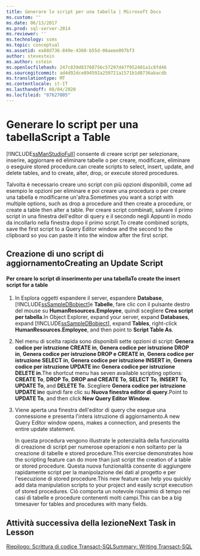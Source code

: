 ```yaml
---
title: Generare lo script per una tabella | Microsoft Docs
ms.custom: ''
ms.date: 06/13/2017
ms.prod: sql-server-2014
ms.reviewer: ''
ms.technology: ssms
ms.topic: conceptual
ms.assetid: ea88d736-849e-4368-b55d-06aeee097bf3
author: stevestein
ms.author: sstein
ms.openlocfilehash: 247c839d83768756c57297d47f952401a1c8fd46
ms.sourcegitcommit: ad4d92dce894592a259721a1571b1d8736abacdb
ms.translationtype: MT
ms.contentlocale: it-IT
ms.lasthandoff: 08/04/2020
ms.locfileid: "87627005"
---
```

# <a name="script-a-table"></a><span data-ttu-id="0e4e9-102">Generare lo script per una tabella</span><span class="sxs-lookup"><span data-stu-id="0e4e9-102">Script a Table</span></span>
  [!INCLUDE[ssManStudioFull](../../includes/ssmanstudiofull-md.md)] <span data-ttu-id="0e4e9-103">consente di creare script per selezionare, inserire, aggiornare ed eliminare tabelle o per creare, modificare, eliminare o eseguire stored procedure.</span><span class="sxs-lookup"><span data-stu-id="0e4e9-103">can create scripts to select, insert, update, and delete tables, and to create, alter, drop, or execute stored procedures.</span></span>  
  
 <span data-ttu-id="0e4e9-104">Talvolta è necessario creare uno script con più opzioni disponibili, come ad esempio le opzioni per eliminare e poi creare una procedura o per creare una tabella e modificarne un'altra.</span><span class="sxs-lookup"><span data-stu-id="0e4e9-104">Sometimes you want a script with multiple options, such as drop a procedure and then create a procedure, or create a table then alter a table.</span></span> <span data-ttu-id="0e4e9-105">Per creare script combinati, salvare il primo script in una finestra dell'editor di query e il secondo negli Appunti in modo da incollarlo nella finestra dopo il primo script.</span><span class="sxs-lookup"><span data-stu-id="0e4e9-105">To create combined scripts, save the first script to a Query Editor window and the second to the clipboard so you can paste it into the window after the first script.</span></span>  
  
## <a name="creating-an-update-script"></a><span data-ttu-id="0e4e9-106">Creazione di uno script di aggiornamento</span><span class="sxs-lookup"><span data-stu-id="0e4e9-106">Creating an Update Script</span></span>  
  
#### <a name="to-create-the-insert-script-for-a-table"></a><span data-ttu-id="0e4e9-107">Per creare lo script di inserimento per una tabella</span><span class="sxs-lookup"><span data-stu-id="0e4e9-107">To create the insert script for a table</span></span>  
  
1.  <span data-ttu-id="0e4e9-108">In Esplora oggetti espandere il server, espandere **Database**, [!INCLUDE[ssSampleDBobject](../../includes/sssampledbobject-md.md)]e **Tabelle**, fare clic con il pulsante destro del mouse su **HumanResources.Employee**, quindi scegliere **Crea script per tabella**.</span><span class="sxs-lookup"><span data-stu-id="0e4e9-108">In Object Explorer, expand your server, expand **Databases**, expand [!INCLUDE[ssSampleDBobject](../../includes/sssampledbobject-md.md)], expand **Tables**, right-click **HumanResources.Employee**, and then point to **Script Table As**.</span></span>  
  
2.  <span data-ttu-id="0e4e9-109">Nel menu di scelta rapida sono disponibili sette opzioni di script: **Genera codice per istruzione CREATE in**, **Genera codice per istruzione DROP in**, **Genera codice per istruzione DROP e CREATE in**, **Genera codice per istruzione SELECT in**, **Genera codice per istruzione INSERT in**, **Genera codice per istruzione UPDATE in**e **Genera codice per istruzione DELETE in**.</span><span class="sxs-lookup"><span data-stu-id="0e4e9-109">The shortcut menu has seven available scripting options: **CREATE To**, **DROP To**, **DROP and CREATE To**, **SELECT To**, **INSERT To**, **UPDATE To**, and **DELETE To**.</span></span> <span data-ttu-id="0e4e9-110">Scegliere **Genera codice per istruzione UPDATE in**e quindi fare clic su **Nuova finestra editor di query**.</span><span class="sxs-lookup"><span data-stu-id="0e4e9-110">Point to **UPDATE To**, and then click **New Query Editor Window**.</span></span>  
  
3.  <span data-ttu-id="0e4e9-111">Viene aperta una finestra dell'editor di query che esegue una connessione e presenta l'intera istruzione di aggiornamento.</span><span class="sxs-lookup"><span data-stu-id="0e4e9-111">A new Query Editor window opens, makes a connection, and presents the entire update statement.</span></span>  
  
     <span data-ttu-id="0e4e9-112">In questa procedura vengono illustrate le potenzialità della funzionalità di creazione di script per numerose operazioni e non soltanto per la creazione di tabelle e stored procedure.</span><span class="sxs-lookup"><span data-stu-id="0e4e9-112">This exercise demonstrates how the scripting feature can do more than just script the creation of a table or stored procedure.</span></span> <span data-ttu-id="0e4e9-113">Questa nuova funzionalità consente di aggiungere rapidamente script per la manipolazione dei dati al progetto e per l'esecuzione di stored procedure.</span><span class="sxs-lookup"><span data-stu-id="0e4e9-113">This new feature can help you quickly add data manipulation scripts to your project and easily script execution of stored procedures.</span></span> <span data-ttu-id="0e4e9-114">Ciò comporta un notevole risparmio di tempo nei casi di tabelle e procedure contenenti molti campi.</span><span class="sxs-lookup"><span data-stu-id="0e4e9-114">This can be a big timesaver for tables and procedures with many fields.</span></span>  
  
## <a name="next-task-in-lesson"></a><span data-ttu-id="0e4e9-115">Attività successiva della lezione</span><span class="sxs-lookup"><span data-stu-id="0e4e9-115">Next Task in Lesson</span></span>  
 [<span data-ttu-id="0e4e9-116">Riepilogo: Scrittura di codice Transact-SQL</span><span class="sxs-lookup"><span data-stu-id="0e4e9-116">Summary: Writing Transact-SQL</span></span>](../../tutorials/summary-writing-transact-sql.md)  
  
  

